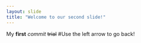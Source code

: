 ```yaml
---
layout: slide
title: "Welcome to our second slide!"
---
```

My **first** *commit* ~~trial~~
#Use the left arrow to go back!
